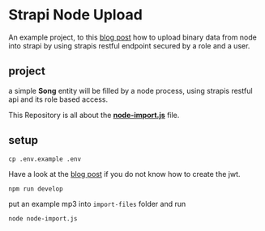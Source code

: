# Strapi Node Upload

An example project, to this [blog post](https://raoulkramer.de/upload-media-files-to-strapi-within-a-node-process) how to upload binary data from node into strapi by using strapis restful endpoint secured by a role and a user.

## project

a simple **Song** entity will be filled by a node process, using strapis restful api and its role based access.

This Repository is all about the **[node-import.js](node-import.js)** file.

## setup

`cp .env.example .env`

Have a look at the [blog post](https://raoulkramer.de/upload-media-files-to-strapi-within-a-node-process) if you do not know how to create the jwt.

`npm run develop`

put an example mp3 into `import-files` folder and run

`node node-import.js`

